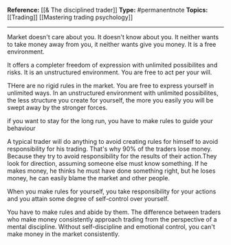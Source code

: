 **Reference:** [[& The disciplined trader]]
**Type:** #permanentnote 
**Topics:** [[Trading]] [[Mastering trading psychology]]

----
Market doesn't care about you. It doesn't know about you. It neither wants to take money away from you, it neither wants give you money. It is a free environment. 

It offers a completer freedom of expression with unlimited possibilites and risks. It is an unstructured environment. You are free to act per your will. 

THere are no rigid rules in the market. You are free to express yourself in unlimited ways. In an unstructured environment with unlimited possibilites, the less structure you create for yourself, the more you easily you will be swept away by the stronger forces.

if you want to stay for the long run, you have to make rules to guide your behaviour

A typical trader will do anything to avoid creating rules for himself to avoid responsibility for his trading. That's why 90% of the traders lose money. Because they try to avoid responsibility for the results of their action.They look for direction, assuming someone else must know something. If he makes money, he thinks he must have done something right, but he loses money, he can easily blame the market and other people.

When you make rules for yourself, you take responsibility for your actions and you attain some degree of self-control over yourself.

You have to make rules and abide by them. The difference between traders who make money consistently approach trading from the perspective of a mental discipline. Without self-discipline and emotional control, you can't make money in the market consistently.

